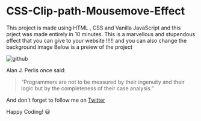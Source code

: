 # CSS-Clip-path-Mousemove-Effect
This project is made using HTML , CSS and Vanilla JavaScript and this prject was made entirely in 10 minutes. This is a marvellous and stupendous effect that you can give to your website !!!!! and you can also change the background image
Below is a preiew of the project


![github](https://user-images.githubusercontent.com/64730390/85872979-ef672a00-b7e9-11ea-9605-28af120d41b7.gif)


Alan J. Perlis once said:
>“Programmers are not to be measured by their ingenuity and their logic but by the completeness of their case analysis.”

And don't forget to follow me on [Twitter](https://twitter.com/thegr8kabeer)

Happy Coding! :smiley:
